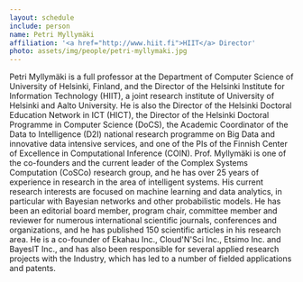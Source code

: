 ```yaml
---
layout: schedule
include: person
name: Petri Myllymäki
affiliation: '<a href="http://www.hiit.fi">HIIT</a> Director'
photo: assets/img/people/petri-myllymaki.jpg
---
```


Petri Myllymäki is a full professor at the Department of Computer Science of University of Helsinki, Finland, and the Director of 
the Helsinki Institute for Information Technology (HIIT), a joint research institute of University of Helsinki and Aalto University. 
He is also the Director of the Helsinki Doctoral Education Network in ICT (HICT), the Director of the Helsinki Doctoral Programme in 
Computer Science (DoCS), the Academic Coordinator of the Data to Intelligence (D2I) national research programme on Big Data and 
innovative data intensive services, and one of the PIs of the Finnish Center of Excellence in Computational Inference (COIN). 
Prof. Myllymäki is one of the co-founders and the current leader of the Complex Systems Computation (CoSCo) research group, and he 
has over 25 years of experience in research in the area of intelligent systems. His current research interests are focused on machine 
learning and data analytics, in particular with Bayesian networks and other probabilistic models. He has been an editorial board member, 
program chair, committee member and reviewer for numerous international scientific journals, conferences and organizations, and he has 
published 150 scientific articles in his research area. He is a co-founder of Ekahau Inc., Cloud'N'Sci Inc., Etsimo Inc. and BayesIT Inc., 
and has also been responsible for several applied research projects with the Industry, which has led to a number of fielded applications 
and patents.
